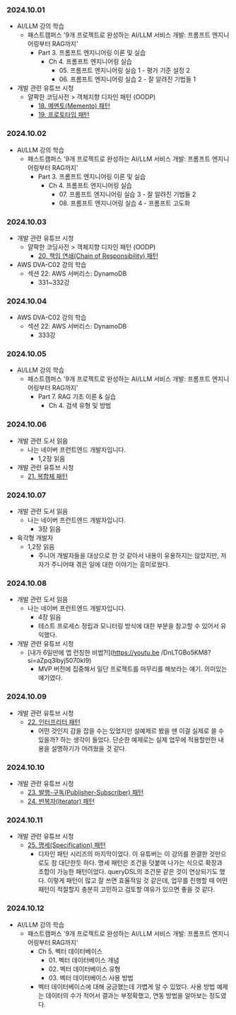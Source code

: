 ### 2024.10.01
- AI/LLM 강의 학습
  - 패스트캠퍼스 '9개 프로젝트로 완성하는 AI/LLM 서비스 개발: 프롬프트 엔지니어링부터 RAG까지'
    - Part 3. 프롬프트 엔지니어링 이론 및 실습
      - Ch 4. 프롬프트 엔지니어링 실습
        - 05\. 프롬프트 엔지니어링 실습 1 - 평가 기준 설정 2
        - 06\. 프롬프트 엔지니어링 실습 2 - 잘 알려진 기법들 1
- 개발 관련 유튜브 시청
  - 얄팍한 코딩사전 > 객체지향 디자인 패턴 (OODP)
    - [18. 메멘토(Memento) 패턴](https://youtu.be/g5igwcSlrcQ?si=DA6pKwvyG6RM0WvM)
    - [19. 프로토타입 패턴](https://youtu.be/gvB6YGvUYPk?si=ZRuNItmzyDixiSf8)

### 2024.10.02
- AI/LLM 강의 학습
  - 패스트캠퍼스 '9개 프로젝트로 완성하는 AI/LLM 서비스 개발: 프롬프트 엔지니어링부터 RAG까지'
    - Part 3. 프롬프트 엔지니어링 이론 및 실습
      - Ch 4. 프롬프트 엔지니어링 실습
        - 07\. 프롬프트 엔지니어링 실습 3 - 잘 알려진 기법들 2
        - 08\. 프롬프트 엔지니어링 실습 4 - 프롬프트 고도화

### 2024.10.03
- 개발 관련 유튜브 시청
  - 얄팍한 코딩사전 > 객체지향 디자인 패턴 (OODP)
    - [20. 책임 연쇄(Chain of Responsibility) 패턴](https://youtu.be/5st_lnrJsPU?si=DpO0c-zJz-c74_Mh)
- AWS DVA-C02 강의 학습
  - 섹션 22: AWS 서버리스: DynamoDB
    - 331~332강

### 2024.10.04
- AWS DVA-C02 강의 학습
  - 섹션 22: AWS 서버리스: DynamoDB
    - 333강

### 2024.10.05
- AI/LLM 강의 학습
  - 패스트캠퍼스 '9개 프로젝트로 완성하는 AI/LLM 서비스 개발: 프롬프트 엔지니어링부터 RAG까지'
    - Part 7. RAG 기초 이론 & 실습
      - Ch 4. 검색 유형 및 방법

### 2024.10.06
- 개발 관련 도서 읽음
  - 나는 네이버 프런트엔드 개발자입니다.
    - 1,2장 읽음
- 개발 관련 유튜브 시청
  - [21. 복합체 패턴](https://youtu.be/SUW8PEm5ua8?si=VsewsqFM90FOVKfl)

### 2024.10.07
- 개발 관련 도서 읽음
  - 나는 네이버 프런트엔드 개발자입니다.
    - 3장 읽음
- 육각형 개발자
  - 1,2장 읽음
    - 주니어 개발자들을 대상으로 한 것 같아서 내용이 유용하지는 않았지만, 저자가 주니어때 겪은 일에 대한 이야기는 흥미로웠다.

### 2024.10.08
- 개발 관련 도서 읽음
  - 나는 네이버 프런트엔드 개발자입니다.
    - 4장 읽음
    - 테스트 프로세스 정립과 모니터링 방식에 대한 부분을 참고할 수 있어서 유익했다.
- 개발 관련 유튜브 시청
  - [내가 6일만에 앱 런칭한 비법?!](https://youtu.be /DnLTGBo5KM8?si=aZpq3lbyj5070kI9)
    - MVP 버전에 집중해서 일단 프로젝트를 마무리를 해보라는 얘기. 의미있는 얘기였다.

### 2024.10.09
- 개발 관련 유튜브 시청
  - [22. 인터프리터 패턴](https://youtu.be/2_J6w9-LDXc?si=ctbyOyk_YnTWSBLx)
    - 어떤 것인지 감을 잡을 수는 있었지만 설예제르 봤을 땐 이걸 실제로 쓸 수 있을까? 하는 생각이 들었다. 단순한 예제로는 실제 업무에 적용할만한 내용을 설명하기가 어려웠을 것 같다.

### 2024.10.10
- 개발 관련 유튜브 시청
  - [23. 발행-구독(Publisher-Subscriber) 패턴](https://youtu.be/V-AS7FkF_M8?si=xTu0y98kXAgSwlYs)
  - [24. 반복자(Iterator) 패턴](https://youtu.be/e5SQIDbTZm0?si=UerTj7xXvnvFMq1r)

### 2024.10.11
- 개발 관련 유튜브 시청
  - [25. 명세(Specification) 패턴](https://youtu.be/IVNDu2gxaGo?si=WFcmpQeWgt4xJlB3)
    - 디자인 패턴 시리즈의 마지막이었다. 이 유튜버는 이 강의를 완결한 것만으로도 참 대단한듯 하다. 명세 패턴은 조건을 덧붙여 나가는 식으로 확장과 조합이 가능한 패턴이었다. queryDSL의 조건문 같은 것이 연상되기도 했다. 이렇게 패턴이 많고 잘 쓰면 효율적일 것 같은데, 업무를 진행할 때 어떤 패턴이 적절할지 충분히 고민하고 검토할 여유가 있으면 좋을 것 같다.

### 2024.10.12
- AI/LLM 강의 학습
  - 패스트캠퍼스 '9개 프로젝트로 완성하는 AI/LLM 서비스 개발: 프롬프트 엔지니어링부터 RAG까지'
    - Ch 5. 벡터 데이터베이스
      - 01\. 벡터 데이터베이스 개념
      - 02\. 벡터 데이터베이스 유형
      - 03\. 벡터 데이터베이스 사용 방법
    - 벡터 데이터베이스에 대해 궁금했는데 가볍게 알 수 있었다. 사용 방법 예제는 데이터의 수가 적어서 결과는 부정확했고, 연동 방법을 알아보는 정도였다.
